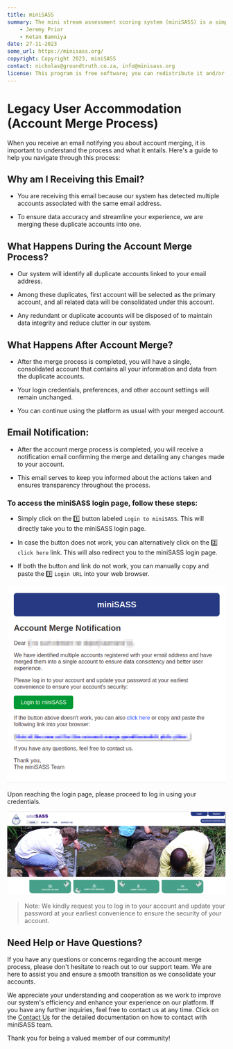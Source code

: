 ```yaml
---
title: miniSASS
summary: The mini stream assessment scoring system (miniSASS) is a simple and accessible citizen science tool for monitoring the water quality and health of stream and river systems. You collect a sample of aquatic macroinvertebrates (small, but large enough to see animals with no internal skeletons) from a site in a stream or river. The community of these aquatic macroinvertebrates present then tells you about the water quality and health of the stream or river based on the concept that different groups of aquatic macroinvertebrates have different tolerances and sensitivities to disturbance and pollution.
    - Jeremy Prior
    - Ketan Bamniya
date: 27-11-2023
some_url: https://minisass.org/
copyright: Copyright 2023, miniSASS
contact: nicholas@groundtruth.co.za, info@minisass.org
license: This program is free software; you can redistribute it and/or modify it under the terms of the GNU Affero General Public License as published by the Free Software Foundation; either version 3 of the License, or (at your option) any later version.
---
```


# Legacy User Accommodation (Account Merge Process)

When you receive an email notifying you about account merging, it is important to understand the process and what it entails. Here's a guide to help you navigate through this process:

## Why am I Receiving this Email?

- You are receiving this email because our system has detected multiple accounts associated with the same email address.

- To ensure data accuracy and streamline your experience, we are merging these duplicate accounts into one.

## What Happens During the Account Merge Process?

- Our system will identify all duplicate accounts linked to your email address.

- Among these duplicates, first account will be selected as the primary account, and all related data will be consolidated under this account.

- Any redundant or duplicate accounts will be disposed of to maintain data integrity and reduce clutter in our system.

## What Happens After Account Merge?

- After the merge process is completed, you will have a single, consolidated account that contains all your information and data from the duplicate accounts.

- Your login credentials, preferences, and other account settings will remain unchanged.

- You can continue using the platform as usual with your merged account.

## Email Notification:

- After the account merge process is completed, you will receive a notification email confirming the merge and detailing any changes made to your account.

- This email serves to keep you informed about the actions taken and ensures transparency throughout the process.

### To access the miniSASS login page, follow these steps:

- Simply click on the 1️⃣ button labeled `Login to miniSASS`. This will directly take you to the miniSASS login page.

- In case the button does not work, you can alternatively click on the 2️⃣ `click here` link. This will also redirect you to the miniSASS login page.

- If both the button and link do not work, you can manually copy and paste the 3️⃣ `Login URL` into your web browser.

![Account merge notification](./img/legacy-user-accommodation-1.png)

Upon reaching the login page, please proceed to log in using your credentials.

![Login page](./img/legacy-user-accommodation-2.png)

> Note: We kindly request you to log in to your account and update your password at your earliest convenience to ensure the security of your account.

## Need Help or Have Questions?

If you have any questions or concerns regarding the account merge process, please don't hesitate to reach out to our support team. We are here to assist you and ensure a smooth transition as we consolidate your accounts.

We appreciate your understanding and cooperation as we work to improve our system's efficiency and enhance your experience on our platform. If you have any further inquiries, feel free to contact us at any time. Click on the [Contact Us](../manual/contact-us.md) for the detailed documentation on how to contact with miniSASS team.

Thank you for being a valued member of our community!
